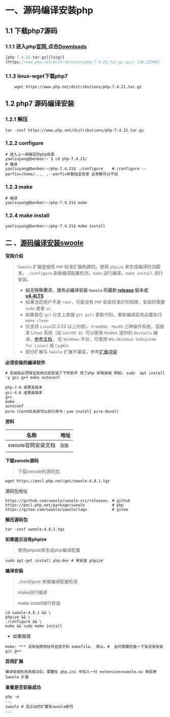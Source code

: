 











#  一、源码编译安装php

## 1.1 下载php7源码

### 1.1.1 进入php[官网](https://www.php.net/),点击[Downloads](https://www.php.net/downloads)

```php
[php-7.4.21.tar.gz][(sig)]
(https://www.php.net/distributions/php-7.4.21.tar.gz.asc) [16,223Kb]
```

### 1.1.2 linux-wget下载php7

```shell
    wget https://www.php.net/distributions/php-7.4.21.tar.gz
```

## 1.2 php7 源码编译安装

### 1.2.1 解压

```shell
tar -zxvf https://www.php.net/distributions/php-7.4.21.tar.gz
```

###  1.2.2 configure

```shell
# 进入上一部解压的php目录
yaoliuyang@benben:~ $ cd php-7.4.21/
# 编译
yaoliuyang@benben:~/php-7.4.21$ ./configure    #./configure --perfix=/home/.... ,--perfix参数指定目录 此参数可以不加
```

### 1.2.3 make

```shell
# 编译
yaoliuyang@benben:~/php-7.4.21$ make
```

### 1.2.4 make install

```shell
yaoliuyang@benben:~/php-7.4.21$ make install
```

## 二 、[源码编译安装swoole](https://wiki.swoole.com/wiki/page/6.html)

**官网介绍**

>`Swoole` 扩展是按照 `PHP` 标准扩展构建的。使用 `phpize` 来生成编译检测脚本，`./configure` 来做编译配置检测，`make` 进行编译，`make install` 进行安装。
>
>- **如无特殊需求，请务必编译安装 `Swoole` 的最新 [release](https://github.com/swoole/swoole-src/releases/latest) 版本或 [v4.4LTS](https://github.com/swoole/swoole-src/tree/v4.4.x)**
>- 如果当前用户不是 `root`，可能没有 `PHP` 安装目录的写权限，安装时需要 `sudo` 或者 `su`
>- 如果是在 `git` 分支上直接 `git pull` 更新代码，重新编译前务必要执行 `make clean`
>- 仅支持 `Linux`(2.3.32 以上内核)、`FreeBSD`、`MacOS` 三种操作系统，低版本 Linux 系统（如 `CentOS 6`）可以使用 `RedHat` 提供的 `devtools` 编译，[参考文档](https://blog.csdn.net/ppdouble/article/details/52894271)， 在 `Windows` 平台，可使用 `WSL(Windows Subsystem for Linux)` 或 `CygWin`
>- 部分扩展与 `Swoole` 扩展不兼容，参考[扩展冲突](https://wiki.swoole.com/#/getting_started/extension)

**必须安装的编译软件**

```shell
# 安装前必须保证系统已经安装了下列软件 除了php 却啥装啥 例如: sudo  apt install -y gcc g++ make autoconf 

php-7.0 或更高版本
gcc-4.8 或更高版本
g++
make
autoconf
pcre (CentOS系统可以执行命令：yum install pcre-devel)
```

**资料**

| 名称               | 地址                                          |
| ------------------ | --------------------------------------------- |
| swoole官网安装文档 | [link](https://wiki.swoole.com/#/environment) |
|                    |                                               |

**下载swoole源码**

> 下载swoole的源码包

```shell
wget https://pecl.php.net/get/swoole-4.8.1.tgz
```

源码包地址

```shell
https://github.com/swoole/swoole-src/releases  # github
https://pecl.php.net/package/swoole            # php
https://gitee.com/swoole/swoole/tags           # gitee 
```

**解压源码包**

```shell
tar -zxvf swoole-4.8.1.tgz
```

**如果提示没有phpize**

> 使用phpize来生成php编译配置

```shell
sudo apt-get install php-dev # 来安装 phpize
```

**编译安装**

> *./configure* 来做编译配置检测
>
> make进行编译
>
> make install进行安装

```shell
cd swoole-4.8.1 && \
phpize && \
./configure && \
make && sudo make install
```

- 如果报错

```shell
make: *** 没有指明目标并且找不到 makefile。 停止。#  此时需要检查一下有没有安装 gcc g++
```



**启用扩展**

```shell
编译安装到系统成功后，需要在 php.ini 中加入一行 extension=swoole.so 来启用 Swoole 扩展
```

**查看是否安装成功**

```shell
php -m 
...
swoole # 显示出的扩展有swoole即可
...
```

